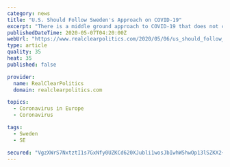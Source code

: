 ```yaml
---
category: news
title: "U.S. Should Follow Sweden's Approach on COVID-19"
excerpt: "There is a middle ground approach to COVID-19 that does not create the lose-lose outcome now on offer from some governors."
publishedDateTime: 2020-05-07T04:20:00Z
webUrl: "https://www.realclearpolitics.com/2020/05/06/us_should_follow_swedens_approach_on_covid-19_510337.html"
type: article
quality: 35
heat: 35
published: false

provider:
  name: RealClearPolitics
  domain: realclearpolitics.com

topics:
  - Coronavirus in Europe
  - Coronavirus

tags:
  - Sweden
  - SE

secured: "VgzXWrS7NxtztI1s7GxNfy0UZKCd620XJubli1wosJbIwhW5hwOp13lSZKX2+4h393pY5UEtR7sLa3Jb3aYttnwK9QfOSu6MMPCP5gGXPHS04m6ajteJ+XIrpoH2GMjBvtut/pizkU+/Gu/IuR8EktOaMfSef3tyZBMITKEQWywtcGIxbCIzJqnfdZIxFzqFD2c3MrHMBogigz+cxpnyRgzxWDJ6BhZngIfiY5q+/AI2P6Cib9hUOwbqyXW2Q93KvQbV4UHz275KiIRQdMMcaUVF5TSPNXr9+CQUyPOaLj6/U8l/7jQ8mHZfR7gXf8Lw;ZNt8Cz3UTDvPFpaplww2Yw=="
---
```


